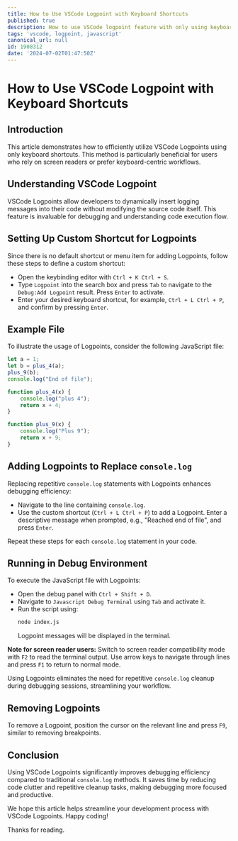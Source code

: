 ```yaml
---
title: How to Use VSCode Logpoint with Keyboard Shortcuts
published: true
description: How to use VSCode logpoint feature with only using keyboard.
tags: 'vscode, logpoint, javascript'
canonical_url: null
id: 1908312
date: '2024-07-02T01:47:50Z'
---
```


# How to Use VSCode Logpoint with Keyboard Shortcuts

## Introduction
This article demonstrates how to efficiently utilize VSCode Logpoints using only keyboard shortcuts. This method is particularly beneficial for users who rely on screen readers or prefer keyboard-centric workflows.

## Understanding VSCode Logpoint
VSCode Logpoints allow developers to dynamically insert logging messages into their code without modifying the source code itself. This feature is invaluable for debugging and understanding code execution flow.

## Setting Up Custom Shortcut for Logpoints
Since there is no default shortcut or menu item for adding Logpoints, follow these steps to define a custom shortcut:
- Open the keybinding editor with `Ctrl + K Ctrl + S`.
- Type `Logpoint` into the search box and press `Tab` to navigate to the `Debug:Add Logpoint` result. Press `Enter` to activate.
- Enter your desired keyboard shortcut, for example, `Ctrl + L Ctrl + P`, and confirm by pressing `Enter`.

## Example File
To illustrate the usage of Logpoints, consider the following JavaScript file:

```javascript
let a = 1;
let b = plus_4(a);
plus_9(b);
console.log("End of file");

function plus_4(x) {
    console.log("plus 4");
    return x + 4;                               
}

function plus_9(x) {
    console.log("Plus 9");
    return x + 9;
}
```

## Adding Logpoints to Replace `console.log`
Replacing repetitive `console.log` statements with Logpoints enhances debugging efficiency:
- Navigate to the line containing `console.log`.
- Use the custom shortcut (`Ctrl + L Ctrl + P`) to add a Logpoint. Enter a descriptive message when prompted, e.g., "Reached end of file", and press `Enter`.

Repeat these steps for each `console.log` statement in your code.

## Running in Debug Environment
To execute the JavaScript file with Logpoints:
- Open the debug panel with `Ctrl + Shift + D`.
- Navigate to `Javascript Debug Terminal` using `Tab` and activate it.
- Run the script using:
  ```bash
  node index.js
  ```
  Logpoint messages will be displayed in the terminal.

**Note for screen reader users:** Switch to screen reader compatibility mode with `F2` to read the terminal output. Use arrow keys to navigate through lines and press `F1` to return to normal mode.

Using Logpoints eliminates the need for repetitive `console.log` cleanup during debugging sessions, streamlining your workflow.

## Removing Logpoints
To remove a Logpoint, position the cursor on the relevant line and press `F9`, similar to removing breakpoints.

## Conclusion
Using VSCode Logpoints significantly improves debugging efficiency compared to traditional `console.log` methods. It saves time by reducing code clutter and repetitive cleanup tasks, making debugging more focused and productive.

We hope this article helps streamline your development process with VSCode Logpoints. Happy coding!

Thanks for reading.

